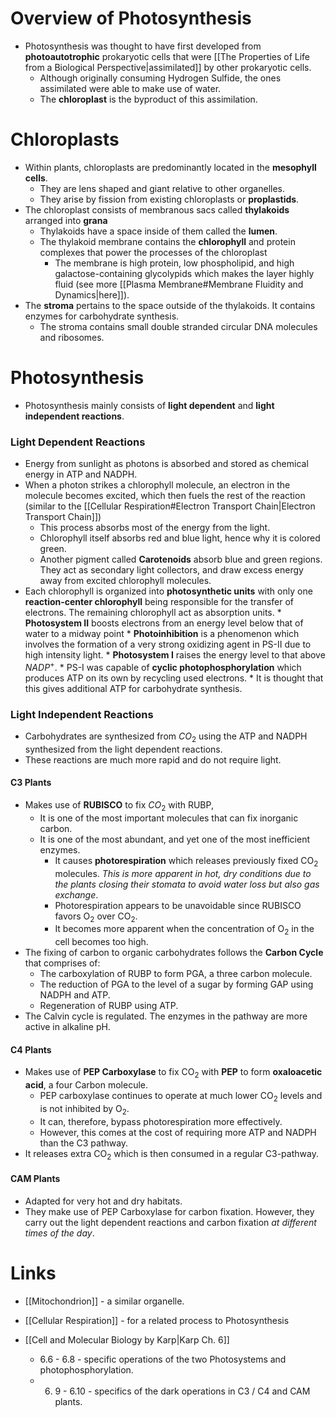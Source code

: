 # Overview of Photosynthesis
* Photosynthesis was thought to have first developed from  **photoautotrophic** prokaryotic cells that were [[The Properties of Life from a Biological Perspective|assimilated]] by other prokaryotic cells. 
	* Although originally consuming Hydrogen Sulfide, the ones assimilated were able to make use of water.
	* The **chloroplast** is the byproduct of this assimilation. 
# Chloroplasts
* Within plants, chloroplasts are predominantly located in the **mesophyll cells**.
	* They are lens shaped and giant relative to other organelles.
	* They arise by fission from existing chloroplasts or **proplastids**. 
* The chloroplast consists of membranous sacs called **thylakoids** arranged into **grana**
	* Thylakoids have a space inside of them called the **lumen**.
	* The thylakoid membrane contains the **chlorophyll** and protein complexes that power the processes of the chloroplast
		* The membrane is high protein, low phospholipid, and high galactose-containing glycolypids which makes the layer highly fluid  (see more [[Plasma Membrane#Membrane Fluidity and Dynamics|here]]).
* The **stroma** pertains to the space outside of the thylakoids. It contains enzymes for carbohydrate synthesis. 
	* The stroma contains small double stranded circular DNA molecules and ribosomes.
# Photosynthesis
* Photosynthesis mainly consists of **light dependent** and **light independent reactions**.
### Light Dependent Reactions
* Energy from sunlight as photons is absorbed and stored as chemical energy in $\text{ATP}$ and $\text{NADPH}$. 
* When a photon strikes a chlorophyll molecule, an electron in the molecule becomes excited, which then fuels the rest of the reaction (similar to the [[Cellular Respiration#Electron Transport Chain|Electron Transport Chain]])
	* This process absorbs most of the energy from the light.
	* Chlorophyll itself absorbs red and blue light, hence why it is colored green.
	* Another pigment called **Carotenoids** absorb blue and green regions. They act as secondary light collectors, and draw excess energy away from excited chlorophyll molecules.
* Each chlorophyll is organized into **photosynthetic units** with only one **reaction-center chlorophyll** being responsible for the transfer of electrons. The remaining chlorophyll act as absorption units.
		* **Photosystem II** boosts electrons from an energy level below that of water to a midway point
			* **Photoinhibition** is a phenomenon which involves the formation of a very strong oxidizing agent in PS-II due to high intensity light.
		* **Photosystem I** raises the energy level to that above $NADP^+$.
			* PS-I was capable of **cyclic photophosphorylation** which produces ATP on its own by recycling used electrons.
				* It is thought that this gives additional ATP for carbohydrate synthesis.

### Light Independent Reactions
* Carbohydrates are synthesized from $CO_2$ using the $\text{ATP}$ and $\text{NADPH}$ synthesized from the light dependent reactions.
* These reactions are much more rapid and do not require light.
#### C3 Plants
* Makes use of **RUBISCO**  to fix $CO_2$ with $\text{RUBP}$, 
	* It is one of the most important molecules that can fix inorganic carbon.
	* It is one of the most abundant, and yet one of the most inefficient enzymes.
		* It causes **photorespiration** which releases previously fixed $\text{CO}_2$ molecules. *This is more apparent in hot, dry conditions due to the plants closing their stomata to avoid water loss but also gas exchange*.
		* Photorespiration appears to be unavoidable since $\text{RUBISCO}$ favors $\text{O}_2$ over $\text{CO}_2$. 
		* It becomes more apparent when the concentration of $\text{O}_2$ in the cell becomes too high.
* The fixing of carbon to organic carbohydrates follows the **Carbon Cycle** that comprises of:
	* The carboxylation of $\text{RUBP}$ to form $\text{PGA}$, a three carbon molecule.
	* The reduction of $\text{PGA}$ to the level of a sugar by forming $\text{GAP}$ using $\text{NADPH}$ and $\text{ATP}$.
	* Regeneration of $\text{RUBP}$ using $\text{ATP}$. 
* The Calvin cycle is regulated. The enzymes in the pathway are more active in alkaline $\text{pH}$.
#### C4 Plants
* Makes use of **PEP Carboxylase** to fix $\text{CO}_2$ with **PEP** to form **oxaloacetic acid**, a four Carbon molecule.
	* PEP carboxylase continues to operate at much lower $\text{CO}_2$ levels and is not inhibited by $\text{O}_2$. 
	* It can, therefore, bypass photorespiration more effectively.
	* However, this comes at the cost of requiring more $\text{ATP}$ and $\text{NADPH}$ than the C3 pathway.
* It releases extra $\text{CO}_2$ which is then consumed in a regular C3-pathway.
#### CAM Plants
* Adapted for very hot and dry habitats.
* They make use of PEP Carboxylase for carbon fixation. However, they carry out the light dependent reactions and carbon fixation *at different times of the day*.
# Links
* [[Mitochondrion]] - a similar organelle. 
* [[Cellular Respiration]] - for a related process to Photosynthesis

* [[Cell and Molecular Biology by Karp|Karp Ch. 6]]
	* 6.6 - 6.8 - specific operations of the two Photosystems and photophosphorylation.
	* 6. 9 - 6.10 - specifics of the dark operations in C3 / C4 and CAM plants.
